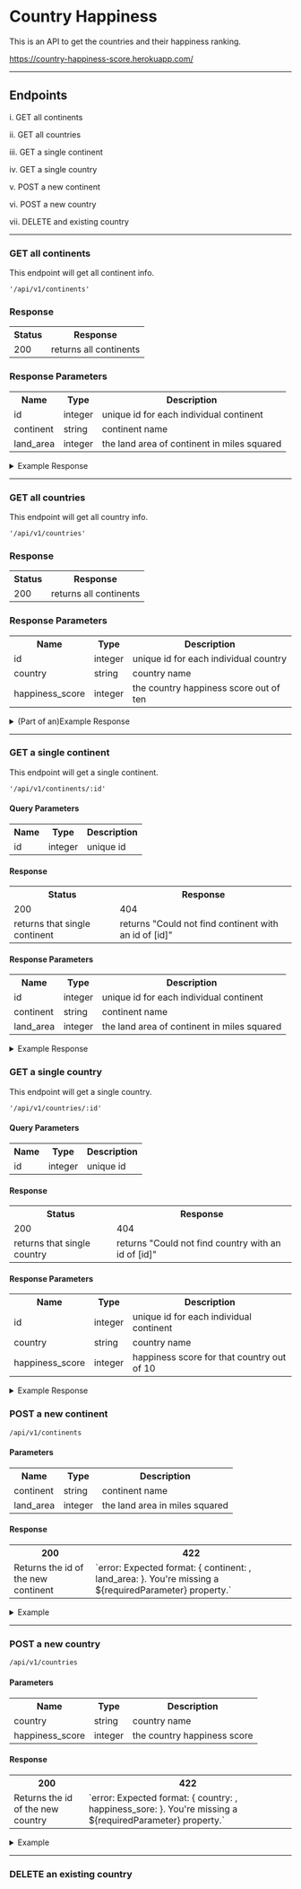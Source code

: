 # Country Happiness


This is an API to get the countries and their happiness ranking.

https://country-happiness-score.herokuapp.com/

***

## Endpoints

i. GET all continents

ii. GET all countries

iii. GET a single continent

iv. GET a single country

v. POST a new continent

vi. POST a new country

vii. DELETE and existing country

***

### GET all continents

This endpoint will get all continent info.

`'/api/v1/continents'`

### Response

<table>
  <tr>
    <th>Status</th>
    <th>Response</th>
  </tr>
  <tr>
    <td>200</td>
    <td>returns all continents</td>
  </tr>
</table>

### Response Parameters

<table style="width:100%">
  <tr>
    <th>Name</th>
    <th>Type</th>
    <th>Description</th>
  </tr>
  <tr>
    <td>id</td>
    <td>integer</td>
    <td>unique id for each individual continent</td>
  </tr>
  <tr>
    <td>continent</td>
    <td>string</td>
    <td>continent name</td>
  </tr>
    <tr>
    <td>land_area</td>
    <td>integer</td>
    <td>the land area of continent in miles squared </td>
  </tr>
</table>

<details>
  <summary>Example Response</summary>

```javascript
[
    {
        "id": 79,
        "continent": "Asia",
        "land_area": 16921556,
        "created_at": "2019-11-21T18:31:13.233Z",
        "updated_at": "2019-11-21T18:31:13.233Z"
    },
    {
        "id": 80,
        "continent": "Africa",
        "land_area": 11728037,
        "created_at": "2019-11-21T18:31:13.240Z",
        "updated_at": "2019-11-21T18:31:13.240Z"
    },
    {
        "id": 81,
        "continent": "North America",
        "land_area": 9458315,
        "created_at": "2019-11-21T18:31:13.239Z",
        "updated_at": "2019-11-21T18:31:13.239Z"
    },
    {
        "id": 82,
        "continent": "South America",
        "land_area": 6889679,
        "created_at": "2019-11-21T18:31:13.240Z",
        "updated_at": "2019-11-21T18:31:13.240Z"
    },
    {
        "id": 83,
        "continent": "Europe",
        "land_area": 3943281,
        "created_at": "2019-11-21T18:31:13.242Z",
        "updated_at": "2019-11-21T18:31:13.242Z"
    },
    {
        "id": 84,
        "continent": "Australia",
        "land_area": 3478238,
        "created_at": "2019-11-21T18:31:13.244Z",
        "updated_at": "2019-11-21T18:31:13.244Z"
    },
    {
        "id": 85,
        "continent": "Antarctica",
        "land_area": 76567654,
        "created_at": "2019-11-23T20:37:22.952Z",
        "updated_at": "2019-11-23T20:37:22.952Z"
    }
]
```
</details>

***

### GET all countries

This endpoint will get all country info.

`'/api/v1/countries'`

### Response

<table>
  <tr>
    <th>Status</th>
    <th>Response</th>
  </tr>
  <tr>
    <td>200</td>
    <td>returns all continents</td>
  </tr>
</table>

### Response Parameters

<table style="width:100%">
  <tr>
    <th>Name</th>
    <th>Type</th>
    <th>Description</th>
  </tr>
  <tr>
    <td>id</td>
    <td>integer</td>
    <td>unique id for each individual country</td>
  </tr>
  <tr>
    <td>country</td>
    <td>string</td>
    <td>country name</td>
  </tr>
    <tr>
    <td>happiness_score</td>
    <td>integer</td>
    <td>the country happiness score out of ten</td>
  </tr>
</table>

<details>
  <summary>(Part of an)Example Response</summary>
  
```javascript
{
        "id": 450,
        "country": "United Kingdom",
        "happiness_score": 6,
        "continent_id": 83,
        "created_at": "2019-11-21T18:31:13.266Z",
        "updated_at": "2019-11-21T18:31:13.266Z"
    },
    {
        "id": 460,
        "country": "Moldova",
        "happiness_score": 5,
        "continent_id": 83,
        "created_at": "2019-11-21T18:31:13.274Z",
        "updated_at": "2019-11-21T18:31:13.274Z"
    },
    {
        "id": 468,
        "country": "Chile",
        "happiness_score": 6,
        "continent_id": 82,
        "created_at": "2019-11-21T18:31:13.279Z",
        "updated_at": "2019-11-21T18:31:13.279Z"
    },
    {
        "id": 478,
        "country": "Nicaragua",
        "happiness_score": 5,
        "continent_id": 82,
        "created_at": "2019-11-21T18:31:13.282Z",
        "updated_at": "2019-11-21T18:31:13.282Z"
    },
```
</details>

***

### GET a single continent

This endpoint will get a single continent.

`'/api/v1/continents/:id'`

#### Query Parameters
<table>
  <tr>
    <th>Name</th>
    <th>Type</th>
    <th>Description</th>
  </tr>
  <tr>
    <td>id</td>
    <td>integer</td>
    <td>unique id</td>
  </tr>
</table>

#### Response
<table>
  <tr>
    <th>Status</th>
    <th>Response</th>
  </tr>
  <tr>
    <td>200</td>
    <td>404</td>
  </tr>
    <tr>
    <td>returns that single continent</td>
    <td>returns "Could not find continent with an id of [id]"</td>
  </tr>
</table>

#### Response Parameters

<table style="width:100%">
  <tr>
    <th>Name</th>
    <th>Type</th>
    <th>Description</th>
  </tr>
  <tr>
    <td>id</td>
    <td>integer</td>
    <td>unique id for each individual continent</td>
  </tr>
  <tr>
    <td>continent</td>
    <td>string</td>
    <td>continent name</td>
  </tr>
    <tr>
    <td>land_area</td>
    <td>integer</td>
    <td>the land area of continent in miles squared </td>
  </tr>
</table>

<details>
  <summary>Example Response</summary>
  
  ```javascript
      {
        "id": 82,
        "continent": "South America",
        "land_area": 6889679,
        "created_at": "2019-11-21T18:31:13.240Z",
        "updated_at": "2019-11-21T18:31:13.240Z"
    }
  ```
</details
  
***

### GET a single country
This endpoint will get a single country.

`'/api/v1/countries/:id'`

#### Query Parameters
<table>
  <tr>
    <th>Name</th>
    <th>Type</th>
    <th>Description</th>
  </tr>
  <tr>
    <td>id</td>
    <td>integer</td>
    <td>unique id</td>
  </tr>
</table>

#### Response
<table>
  <tr>
    <th>Status</th>
    <th>Response</th>
  </tr>
  <tr>
    <td>200</td>
    <td>404</td>
  </tr>
    <tr>
    <td>returns that single country</td>
    <td>returns "Could not find country with an id of [id]"</td>
  </tr>
</table>

#### Response Parameters

<table style="width:100%">
  <tr>
    <th>Name</th>
    <th>Type</th>
    <th>Description</th>
  </tr>
  <tr>
    <td>id</td>
    <td>integer</td>
    <td>unique id for each individual continent</td>
  </tr>
  <tr>
    <td>country</td>
    <td>string</td>
    <td>country name</td>
  </tr>
    <tr>
    <td>happiness_score</td>
    <td>integer</td>
    <td>happiness score for that country out of 10</td>
  </tr>
</table>

<details>
  <summary>Example Response</summary>
  
  ```javascript
    {
        "id": 459,
        "country": "Kazakhstan",
        "happiness_score": 5,
        "continent_id": 83,
        "created_at": "2019-11-21T18:31:13.273Z",
        "updated_at": "2019-11-21T18:31:13.273Z"
    }
  ```
</details

***

### POST a new continent

`/api/v1/continents`

#### Parameters

<table>
  <tr>
    <th>Name</th>
    <th>Type</th>
    <th>Description</th>
  </tr>
  <tr>
    <td>continent</td>
    <td>string</td>
    <td>continent name</td>
  </tr>
  <tr>
    <td>land_area</td>
    <td>integer</td>
    <td>the land area in miles squared</td>
  </tr>
</table>

#### Response

<table>
  <tr>
    <th>200</th>
    <th>422</th>
  </tr>
  <tr>
    <td>Returns the id of the new continent</td>
    <td>`error: Expected format: { continent: <String>, land_area: <Integer>}. You're missing a ${requiredParameter} property.`</td>
  </tr>
</table>
  
<details>
  <summary>Example</summary>
  
  `{ "id": 91 }`
  
</details>

***

### POST a new country

`/api/v1/countries`

#### Parameters

<table>
  <tr>
    <th>Name</th>
    <th>Type</th>
    <th>Description</th>
  </tr>
  <tr>
    <td>country</td>
    <td>string</td>
    <td>country name</td>
  </tr>
  <tr>
    <td>happiness_score</td>
    <td>integer</td>
    <td>the country happiness score</td>
  </tr>
</table>

#### Response

<table>
  <tr>
    <th>200</th>
    <th>422</th>
  </tr>
  <tr>
    <td>Returns the id of the new country</td>
    <td>`error: Expected format: { country: <String>, happiness_sore: <Integer>}. You're missing a ${requiredParameter} property.`</td>
  </tr>
</table>
  
<details>
  <summary>Example</summary>
  
  `{ "id": 549 }`
  
</details>

***

### DELETE an existing country
